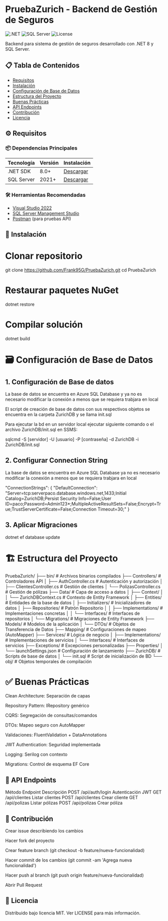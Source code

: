 ﻿# PruebaZurich - Backend de Gestión de Seguros

![.NET](https://img.shields.io/badge/.NET-8.0-blue)
![SQL Server](https://img.shields.io/badge/SQL_Server-2021-lightgrey)
![License](https://img.shields.io/badge/License-MIT-green)

Backend para sistema de gestión de seguros desarrollado con .NET 8 y SQL Server.

## 📋 Tabla de Contenidos
- [Requisitos](#-requisitos)
- [Instalación](#-instalación)
- [Configuración de Base de Datos](#-configuración-de-base-de-datos)
- [Estructura del Proyecto](#-estructura-del-proyecto)
- [Buenas Prácticas](#-buenas-prácticas)
- [API Endpoints](#-api-endpoints)
- [Contribución](#-contribución)
- [Licencia](#-licencia)

## ⚙️ Requisitos

### 📦 Dependencias Principales
| Tecnología       | Versión  | Instalación |
|------------------|----------|-------------|
| .NET SDK         | 8.0+     | [Descargar](https://dotnet.microsoft.com/download) |
| SQL Server       | 2021+    | [Descargar](https://www.microsoft.com/en-us/sql-server/sql-server-downloads) |

### 🛠 Herramientas Recomendadas
- [Visual Studio 2022](https://visualstudio.microsoft.com/)
- [SQL Server Management Studio](https://docs.microsoft.com/en-us/sql/ssms/download-sql-server-management-studio-ssms)
- [Postman](https://www.postman.com/downloads/) (para pruebas API)

## 🚀 Instalación

# Clonar repositorio
git clone https://github.com/Frank95G/PruebaZurich.git
cd PruebaZurich

# Restaurar paquetes NuGet
dotnet restore

# Compilar solución
dotnet build

# 🗃 Configuración de Base de Datos

## 1. Configuración de Base de datos
La base de datos se encuentra en Azure SQL Database y ya no es necesario modificar la conexión a menos que se requiera trabjara en local

El script de creación de base de datos con sus respectivos objetos se encuentra en la carpeta ZurichDB y se llama init.sql

Para ejecutar la bd en un servidor local ejecutar siguiente comando o el archivo ZurichDB/init.sql en SSMS:

sqlcmd -S [servidor] -U [usuario] -P [contraseña] -d ZurichDB -i ZurichDB/init.sql

## 2. Configurar Connection String
La base de datos se encuentra en Azure SQL Database ya no es necesario modificar la conexión a menos que se requiera trabjara en local

  "ConnectionStrings": {
    "DefaultConnection": "Server=tcp:serverpaco.database.windows.net,1433;Initial Catalog=ZurichDB;Persist Security Info=False;User ID=paco;Password=Admin123*;MultipleActiveResultSets=False;Encrypt=True;TrustServerCertificate=False;Connection Timeout=30;"
 }

## 3. Aplicar Migraciones
dotnet ef database update

# 🏗 Estructura del Proyecto
PruebaZurich/
├── bin/                          # Archivos binarios compilados
├── Controllers/                  # Controladores API
│   ├── AuthController.cs         # Autenticación y autorización
│   ├── ClientesController.cs     # Gestión de clientes
│   └── PolizasController.cs      # Gestión de pólizas
├── Data/                         # Capa de acceso a datos
│   ├── Context/
│   │   └── ZurichDBContext.cs    # Contexto de Entity Framework
│   ├── Entities/                 # Entidades de la base de datos
│   ├── Initializers/             # Inicializadores de datos
│   ├── Repositories/             # Patrón Repositorio
│   │   ├── Implementations/      # Implementaciones concretas
│   │   └── Interfaces/           # Interfaces de repositorios
│   └── Migrations/               # Migraciones de Entity Framework
├── Models/                       # Modelos de la aplicación
│   └── DTOs/                     # Objetos de Transferencia de Datos
├── Mapping/                      # Configuraciones de mapeo (AutoMapper)
├── Services/                     # Lógica de negocio
│   ├── Implementations/          # Implementaciones de servicios
│   └── Interfaces/               # Interfaces de servicios
├── Exceptions/                   # Excepciones personalizadas
├── Properties/
│   └── launchSettings.json       # Configuración de lanzamiento
├── ZurichDB/                     # Scripts de base de datos
│   └── init.sql                  # Script de inicialización de BD
└── obj/                          # Objetos temporales de compilación
  
# ✅ Buenas Prácticas
Clean Architecture: Separación de capas

Repository Pattern: IRepository<T> genérico

CQRS: Segregación de consultas/comandos

DTOs: Mapeo seguro con AutoMapper

Validaciones: FluentValidation + DataAnnotations

JWT Authentication: Seguridad implementada

Logging: Serilog con contexto

Migrations: Control de esquema EF Core

## 📡 API Endpoints
Método	Endpoint	Descripción
POST	/api/auth/login	Autenticación JWT
GET	/api/clientes	Listar clientes
POST	/api/clientes	Crear cliente
GET	/api/polizas	Listar pólizas
POST	/api/polizas	Crear póliza
## 🤝 Contribución
Crear issue describiendo los cambios

Hacer fork del proyecto

Crear feature branch (git checkout -b feature/nueva-funcionalidad)

Hacer commit de los cambios (git commit -am 'Agrega nueva funcionalidad')

Hacer push al branch (git push origin feature/nueva-funcionalidad)

Abrir Pull Request

## 📜 Licencia
Distribuido bajo licencia MIT. Ver LICENSE para más información.